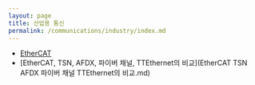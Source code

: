```yaml
---
layout: page
title: 산업용 통신
permalink: /communications/industry/index.md
---
```

- [EtherCAT](EtherCAT.md)
- [EtherCAT, TSN, AFDX, 파이버 채널, TTEthernet의 비교](EtherCAT TSN AFDX 파이버 채널 TTEthernet의 비교.md)
